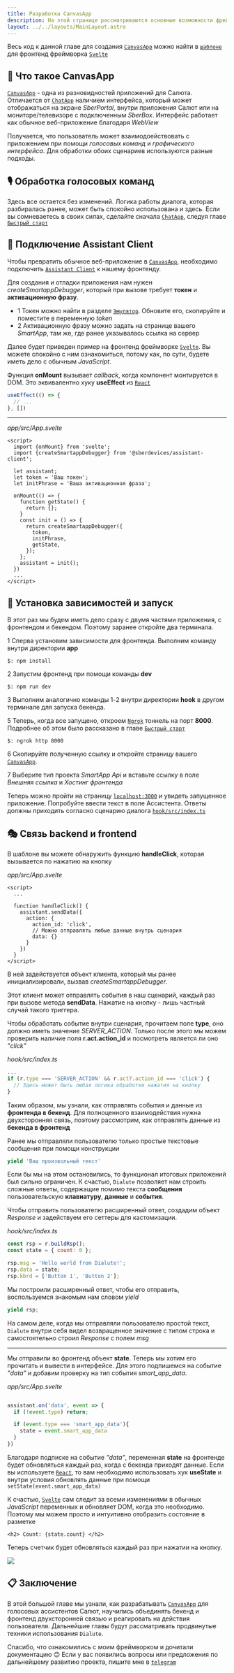 ```yaml
---
title: Разработка CanvasApp
description: На этой странице рассматриваются основные возможности фреймворка для создания CanvasApp
layout: ../../layouts/MainLayout.astro
---
```


Весь код к данной главе для создания [`CanvasApp`](https://developers.sber.ru/docs/ru/va/background/basics/canvasapp) можно найти в [`шаблоне`](https://github.com/Dikower/dialute-starter-svelte) для фронтенд фреймворка [`Svelte`](https://ru.svelte.dev/)

## 📲 Что такое CanvasApp
[`CanvasApp`](https://developers.sber.ru/docs/ru/va/background/basics/canvasapp) - одна из разновидностей приложений для Салюта. Отличается от [`ChatApp`](https://developers.sber.ru/docs/ru/va/background/basics/chatapp) наличием интерфейса, который может отображаться на экране _SberPortal_, внутри приложения Салют или на мониторе/телевизоре с подключенным _SberBox_. Интерфейс работает как обычное веб-приложение благодаря _WebView_

Получается, что пользователь может взаимодоействовать с приложением при помощи _голосовых команд_ и _графического интерфейса_. Для обработки обоих сценариев используются разные подходы.

## 🎙 Обработка голосовых команд
Здесь все остается без изменений. Логика работы диалога, которая разбиралась ранее, может быть спокойно использована и здесь. Если вы сомневаетесь в своих силах, сделайте сначала [`ChatApp`](https://developers.sber.ru/docs/ru/va/background/basics/chatapp), следуя главе [`Быстрый старт`](3.startup)

## 🔨 Подключение Assistant Client
Чтобы превратить обычное веб-приложение в [`CanvasApp`](https://developers.sber.ru/docs/ru/va/background/basics/canvasapp), необходимо подключить [`Assistant Client`](https://developers.sber.ru/docs/ru/va/reference/assistant-client/overview) к нашему фронтенду.

Для создания и отладки приложения нам нужен _createSmartappDebugger_, который при вызове требует __токен__ и __активационную фразу__.

- 1️ Токен можно найти в разделе [`Эмулятор`](https://developers.sber.ru/studio/settings/emulator). Обновите его, скопируйте и поместите в переменную _token_
- 2️ Активационную фразу можно задать на странице вашего _SmartApp_, там же, где ранее указывалась ссылка на сервер

Далее будет приведен пример на фронтенд фреймворке [`Svelte`](https://ru.svelte.dev/). Вы можете спокойно с ним ознакомиться, потому как, по сути, будете иметь дело с обычным _JavaScript_. 

Функция __onMount__ вызывает _callback_, когда компонент монтируется в DOM. Это эквивалентно хуку __useEffect__ из [`React`](https://ru.react.js.org/)
```js
useEffect(() => {
  // ...
}, [])
```
---
_app/src/App.svelte_
```svelte 
<script>
  import {onMount} from 'svelte';
  import {createSmartappDebugger} from '@sberdevices/assistant-client';

  let assistant;
  let token = 'Ваш токен';
  let initPhrase = 'Ваша активационная фраза';

  onMount(() => {
    function getState() {
      return {};
    }
    const init = () => {
      return createSmartappDebugger({
        token,
        initPhrase,
        getState,
      });
    };
    assistant = init();
  })
  ...
</script>
```

## 🚀 Установка зависимостей и запуск
В этот раз мы будем иметь дело сразу с двумя частями приложения, с фронтендом и бекендом. Поэтому заранее откройте два терминала.

1️ Сперва установим зависимости для фронтенда. Выполним команду внутри директории __app__
```shell
$: npm install
```
2️ Запустим фронтенд при помощи команды __dev__
```shell
$: npm run dev
```
3️ Выполним аналогично команды 1️-2️ внутри директории __hook__ в другом терминале для запуска бекенда.

5️ Теперь, когда все запущено, откроем [`Ngrok`](https://ngrok.com/) тоннель на порт __8000__. Подробнее об этом было рассказано в главе [`Быстрый старт`](3.startup#-%D0%B4%D0%BB%D1%8F-%D1%87%D0%B5%D0%B3%D0%BE-%D0%BD%D1%83%D0%B6%D0%B5%D0%BD-ngrok)
```shell
$: ngrok http 8000
```
6️ Скопируйте полученную ссылку и откройте страницу вашего [`CanvasApp`](https://developers.sber.ru/docs/ru/va/background/basics/canvasapp).

7️ Выберите тип проекта _SmartApp Api_ и вставьте ссылку в поле _Внешняя ссылка_ и _Хостинг фронтенда_

Теперь можно пройти на страницу [`localhost:3000`](http://localhost:3000/) и увидеть запущенное приложение. Попробуйте ввести текст в поле Ассистента. Ответы должны приходить согласно сценарию диалога [`hook/src/index.ts`](https://github.com/Dikower/dialute-starter-svelte/blob/master/hook/src/index.ts)

## 🎭 Связь backend и frontend
В шаблоне вы можете обнаружить функцию __handleClick__, которая вызывается по нажатию на кнопку

_app/src/App.svelte_
```svelte
<script>
  ...
  
  function handleClick() {
    assistant.sendData({
      action: {
        action_id: 'click',
        // Можно отправлять любые данные внутрь сценария
        data: {}
      }
    })
  }
</script>
```

В ней задействуется объект клиента, который мы ранее инициализировали, вызвав _createSmartappDebugger_. 

Этот клиент может отправлять события в наш сценарий, каждый раз при вызове метода __sendData__. Нажатие на кнопку - лишь частный случай такого триггера.

Чтобы обработать событие внутри сценария, прочитаем поле __type__, оно должно иметь значение *SERVER_ACTION*. Только после этого мы можем проверить наличие поля **r.act.action_id** и посмотреть является ли оно _"click"_

_hook/src/index.ts_

```js
...
if (r.type === 'SERVER_ACTION' && r.act?.action_id === 'click') {
  // Здесь может быть любая логика обработки нажатия на кнопку
}
```

Таким образом, мы узнали, как отправлять события и данные из __фронтенда в бекенд__.
Для полноценного взаимодействия нужна двyxcтopoнняя связь, поэтому рассмотрим, как отправлять данные из __бекенда в фронтенд__

Ранее мы отправляли пользователю только простые текстовые сообщения при помощи конструкции
```js
yield 'Ваш произвольный текст'
```
Если бы мы на этом остановились, то функционал итоговых приложений был сильно ограничен. К счастью, `Dialute` позволяет нам строить сложные ответы, содержащие помимо текста __сообщения__ пользовательскую __клавиатуру__, __данные__ и __события__. 

Чтобы отправить пользователю расширенный ответ, создадим объект _Response_ и задействуем его сеттеры для кастомизации.

_hook/src/index.ts_
```js
const rsp = r.buildRsp();
const state = { count: 0 };

rsp.msg = 'Hello world from Dialute!';
rsp.data = state;
rsp.kbrd = ['Button 1', 'Button 2'];
```
Мы построили расширенный ответ, чтобы его отправить, воспользуемся знакомым нам словом _yield_
```js
yield rsp;
```
На самом деле, когда мы отправляли пользователю простой текст, `Dialute` внутри себя видел возвращенное значение с типом строка и самостоятельно строил _Response_ с полем _msg_

---

Мы отправили во фронтенд объект __state__. Теперь мы хотим его прочитать и вывести в интерфейсе.
Для этого подпишемся на событие _"data"_ и добавим проверку на тип события *smart_app_data*.

_app/src/App.svelte_
```js

assistant.on('data', event => {
  if (!event.type) return;

  if (event.type === 'smart_app_data'){
    state = event.smart_app_data
  }
})
```
Благодаря подписке на событие _"data"_, переменная __state__ на фронтенде будет обновляться каждый раз, когда с бекенда приходят данные.
Если вы используете [`React`](https://ru.react.js.org/), то вам необходимо использовать хук __useState__ и внутри условия обновлять данные при помощи `setState(event.smart_app_data)`

К счастью, [`Svelte`](https://ru.svelte.dev/) сам следит за всеми изменениями в обычных _JavaScript_ переменных и обновляет DOM, когда это необходимо. Поэтому мы можем просто и интуитивно отобразить состояние в разметке 

```svelte
<h2> Count: {state.count} </h2>
```
Теперь счетчик будет обновляться каждый раз при нажатии на кнопку.

<img src="/public/preview.png">

## 📋 Заключение
В этой большой главе мы узнали, как разрабатывать [`CanvasApp`](https://developers.sber.ru/docs/ru/va/background/basics/canvasapp) для голосовых ассистентов Салют, научились объединять бекенд и фронтенд двухсторонней связью и реагировать на действия пользователя. Дальнейшие главы будут рассматривать продвинутые техники использования `Dialute`.

Спасибо, что ознакомились с моим фреймворком и дочитали документацию 😊 
Если у вас появились вопросы или предложения по дальнейшему развитию проекта, пишите мне в [`telegram`](https://t.me/dikower)